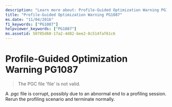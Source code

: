 ```yaml
---
description: "Learn more about: Profile-Guided Optimization Warning PG1087"
title: "Profile-Guided Optimization Warning PG1087"
ms.date: "11/04/2016"
f1_keywords: ["PG1087"]
helpviewer_keywords: ["PG1087"]
ms.assetid: 50785d68-17a2-4d82-bee2-8c514faf61c6
---
```

# Profile-Guided Optimization Warning PG1087

> The PGC file 'file' is not valid.

A .pgc file is corrupt, possibly due to an abnormal end to a profiling session.  Rerun the profiling scenario and terminate normally.
